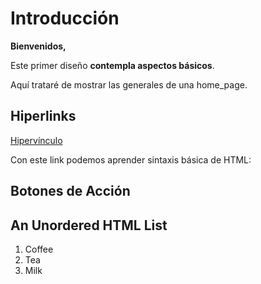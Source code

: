 <html lang="en">
<head>
  <meta charset="UTF-8">
  <title>Tarea Modulo 1 - MIT WEBPAGE GITHUB</title>
</head>
<body>
  <h1>Introducción</h1>
  <p><b>Bienvenidos,</b></p> 
  <p>Este primer diseño <b>contempla aspectos básicos</b>.</p> 
  <p>Aquí trataré de mostrar las generales de una home_page.</p>
  <h2>Hiperlinks</h2>
  <a href="https://www.google.com">Hipervínculo</a>
  <p>Con este link podemos aprender sintaxis básica de HTML:</p>
  <h2>Botones de Acción</h2>
  <h2>An Unordered HTML List</h2>
  <ol>
    <li>Coffee</li>
    <li>Tea</li>
    <li>Milk</li>
  </ol>  
</body>
</html>
